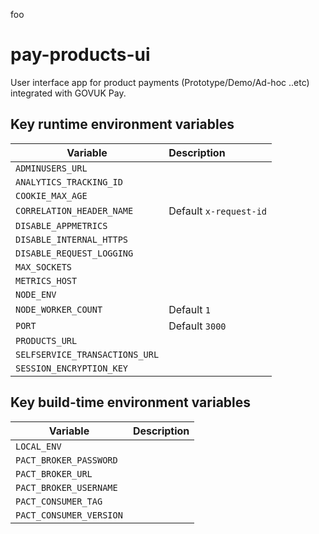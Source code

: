 foo
# pay-products-ui 

User interface app for product payments (Prototype/Demo/Ad-hoc ..etc) integrated with GOVUK Pay.

## Key runtime environment variables

| Variable                       | Description                               |
| ------------------------------ |:----------------------------------------- |
| `ADMINUSERS_URL`               | 
| `ANALYTICS_TRACKING_ID`        | 
| `COOKIE_MAX_AGE`               | 
| `CORRELATION_HEADER_NAME`      | Default `x-request-id`
| `DISABLE_APPMETRICS`           | 
| `DISABLE_INTERNAL_HTTPS`       | 
| `DISABLE_REQUEST_LOGGING`      | 
| `MAX_SOCKETS`                  | 
| `METRICS_HOST`                 | 
| `NODE_ENV`                     | 
| `NODE_WORKER_COUNT`            | Default `1`
| `PORT`                         | Default `3000`
| `PRODUCTS_URL`                 | 
| `SELFSERVICE_TRANSACTIONS_URL` | 
| `SESSION_ENCRYPTION_KEY`       | 


## Key build-time environment variables

| Variable                | Description                               |
| ----------------------- |:----------------------------------------- |
| `LOCAL_ENV`             | 
| `PACT_BROKER_PASSWORD`  | 
| `PACT_BROKER_URL`       | 
| `PACT_BROKER_USERNAME`  | 
| `PACT_CONSUMER_TAG`     | 
| `PACT_CONSUMER_VERSION` | 
